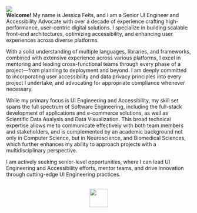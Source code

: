 <img src="https://media.licdn.com/dms/image/v2/D5616AQGwCooz2Su6sg/profile-displaybackgroundimage-shrink_350_1400/profile-displaybackgroundimage-shrink_350_1400/0/1728888090585?e=1734566400&v=beta&t=I4cADm2kZ2q_Vper1HSLou7hKHE6uppRqV4_oYwbs_8" />
<div>
  <strong>Welcome!</strong> My name is Jessica Felts, and I am a Senior UI Engineer and Accessibility Advocate with over a decade of experience crafting high-performance, user-centric digital solutions. I specialize in building scalable front-end architectures, optimizing accessibility, and enhancing user experiences across diverse platforms.</p>

<p>With a solid understanding of multiple languages, libraries, and frameworks, combined with extensive experience across various platforms, I excel in mentoring and leading cross-functional teams through every phase of a project—from planning to deployment and beyond. I am deeply committed to incorporating user accessibility and data privacy principles into every project I undertake, and advocating for appropriate compliance whenever necessary.</p>

<p>While my primary focus is UI Engineering and Accessibility, my skill set spans the full spectrum of Software Engineering, including the full-stack development of applications and e-commerce solutions, as well as Scientific Data Analysis and Data Visualization. This broad technical expertise allows me to communicate effectively with both team members and stakeholders, and is complemented by an academic background not only in Computer Science, but in Neuroscience, and Biomedical Sciences, which further enhances my ability to approach projects with a multidisciplinary perspective.</p>

<p>I am actively seeking senior-level opportunities, where I can lead UI Engineering and Accessibility efforts, mentor teams, and drive innovation through cutting-edge UI Engineering practices.</p>
  <br/>
  <div align="center">
    <a href="https://www.linkedin.com/in/thejessicafelts" target="_blank">
      <img src="https://img.shields.io/badge/Open%20to%20Work-228B22" height="50" width="auto">
    </a>
  </div>
</div>
